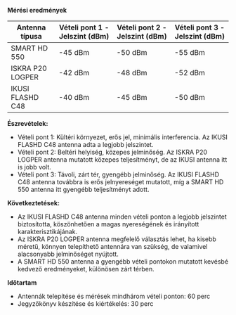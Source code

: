 
**Mérési eredmények**  

| Antenna típusa | Vételi pont 1 - Jelszint (dBm) |	Vételi pont 2 - Jelszint (dBm) |	Vételi pont 3 - Jelszint (dBm) |  
|----------------|-------------------------|-------------------------|---------------------|
SMART HD 550 | -45 dBm | -50 dBm | -55 dBm |  
ISKRA P20 LOGPER | -42 dBm | -48 dBm | -52 dBm |  
IKUSI FLASHD C48 | -40 dBm | -45 dBm | -50 dBm |  

**Észrevételek:**  

- Vételi pont 1: Kültéri környezet, erős jel, minimális interferencia. Az IKUSI FLASHD C48 antenna adta a legjobb jelszintet.  
- Vételi pont 2: Beltéri helyiség, közepes jelminőség. Az ISKRA P20 LOGPER antenna mutatott közepes teljesítményt, de az IKUSI antenna itt is jobb volt.  
- Vételi pont 3: Távoli, zárt tér, gyengébb jelminőség. Az IKUSI FLASHD C48 antenna továbbra is erős jelnyereséget mutatott, míg a SMART HD 550 antenna itt gyengébb teljesítményt adott.
  
**Következtetések:**  

- Az IKUSI FLASHD C48 antenna minden vételi ponton a legjobb jelszintet biztosította, köszönhetően a magas nyereségének és irányított karakterisztikájának.
- Az ISKRA P20 LOGPER antenna megfelelő választás lehet, ha kisebb méretű, könnyen telepíthető antennára van szükség, de valamivel alacsonyabb jelminőséget nyújtott.
- A SMART HD 550 antenna a gyengébb vételi pontokon mutatott kevésbé kedvező eredményeket, különösen zárt térben.
  
**Időtartam**  

- Antennák telepítése és mérések mindhárom vételi ponton: 60 perc  
- Jegyzőkönyv készítése és kiértékelés: 30 perc  
